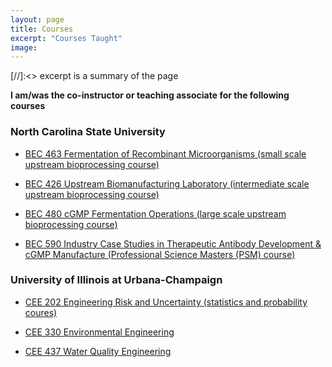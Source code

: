```yaml
---
layout: page
title: Courses
excerpt: "Courses Taught"
image:
---
```

[//]:<> excerpt is a summary of the page

__I am/was the co-instructor or teaching associate for the following courses__

### North Carolina State University

* [BEC 463 Fermentation of Recombinant Microorganisms (small scale upstream bioprocessing course)](http://www.btec.ncsu.edu/academic/courses/bec463.php)

* [BEC 426 Upstream Biomanufacturing Laboratory (intermediate scale upstream bioprocessing course)](http://www.btec.ncsu.edu/academic/courses/bec426.php)

* [BEC 480 cGMP Fermentation Operations (large scale upstream bioprocessing course)](http://www.btec.ncsu.edu/academic/courses/bec480.php)

* [BEC 590 Industry Case Studies in Therapeutic Antibody Development & cGMP Manufacture (Professional Science Masters (PSM) course)](http://www.btec.ncsu.edu/academic/courses/bec590.php)


### University of Illinois at Urbana-Champaign
* [CEE 202 Engineering Risk and Uncertainty (statistics and probability coures)](http://catalog.illinois.edu/courses-of-instruction/cee/)

* [CEE 330 Environmental Engineering](http://catalog.illinois.edu/courses-of-instruction/cee/)

* [CEE 437 Water Quality Engineering](http://catalog.illinois.edu/courses-of-instruction/cee/)
